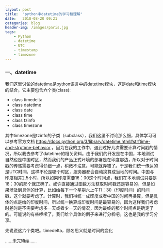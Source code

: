 ```yaml
---
layout: post
title:  "python中datetime的学习和理解"
date:   2018-08-20 09:21
categories: blog
header-img: /images/paris.jpg
tags:
    - Python
    - datetime
    - UTC
    - timestamp
    - timezone
---
```


### 一、datetime

我们这里讨论的datetime是python语言中的datetime模块，这是date和time模块的结合。它主要包含六个类(class):
* class timedelta
* class datetime
* class date
* class time
* class tzinfo
* class timezone

其中timezone是tzinfo的子类（subclass），我们这里不讨论那么细，具体学习可以参考官方文档 https://docs.python.org/3/library/datetime.html#strftime-and-strptime-behavior 。因为在我的工作中，遇到过好几次需要计算时间戳的情况，所以我去参考了datetime的相关资料。由于我们的开发是在中国，本地测试自然也是中国时区，然而我们的产品正式环境的部署是在印度那边，所以对于时间戳的传递需要考虑得仔细一点，稍微不注意，可能就弄错了。于是我们统一传达的是UTC时间，这样不论是哪个时区，服务器都会自动换算成当地的时间。中国与印度相差2.5小时，所以如果印度需要16：00这个时间点，我们在本地测试只要是18：30的那个就正确了。或许直接通过函数方法获取时间戳还是容易的，但是如果涉及到具体的计算，比如给每下一个星期六上午11：30（印度时间）的时间戳，这个就要考虑了。计算时，我们得统一成印度或者中国的时间再换算，但是具体的点是给的印度时间，所以统一换算成印度时间是最容易的，因为这样我们考虑时差时是不需要考虑多一天或者少一天的情况，因为最终的那个时间点是确定了的。可能说的有些啰嗦了，我们给个具体的例子来进行分析吧。这也是我的学习分享。

先说说这六个类吧。timedelta，顾名思义就是时间的变化

……未完待续……
